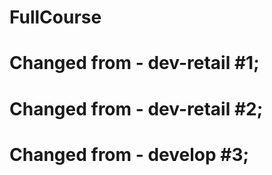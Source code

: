 # FullCourse

# Changed from - dev-retail #1;

# Changed from - dev-retail #2;


# Changed from - develop #3;
